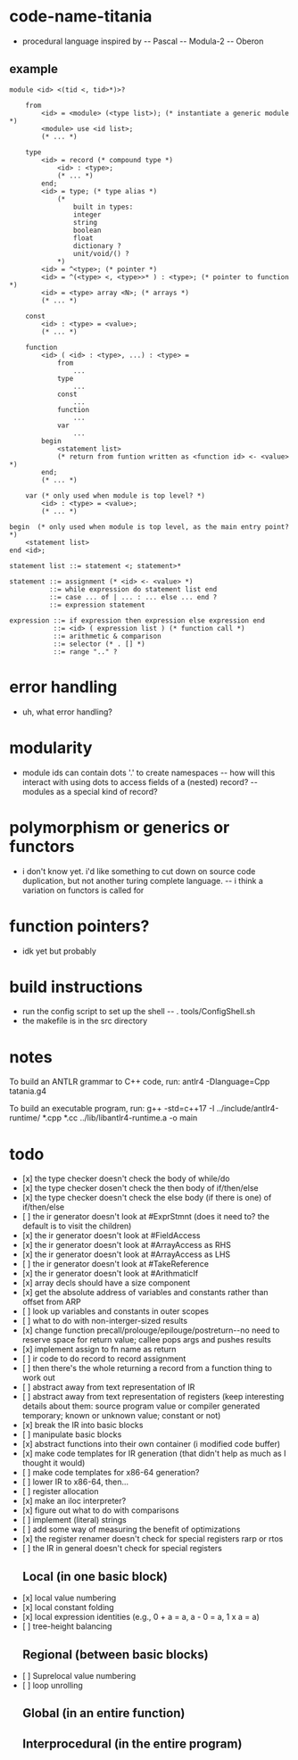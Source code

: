 # code-name-titania
- procedural language inspired by 
    -- Pascal
    -- Modula-2
    -- Oberon

## example

    module <id> <(tid <, tid>*)>?
        
        from 
            <id> = <module> (<type list>); (* instantiate a generic module *)
            <module> use <id list>;
            (* ... *)

        type
            <id> = record (* compound type *)
                <id> : <type>;
                (* ... *)
            end;
            <id> = type; (* type alias *)
                (* 
                    built in types:
                    integer
                    string
                    boolean
                    float
                    dictionary ?
                    unit/void/() ?
                *)
            <id> = ^<type>; (* pointer *)
            <id> = ^(<type> <, <type>>* ) : <type>; (* pointer to function *)
            <id> = <type> array <N>; (* arrays *)
            (* ... *)
    
        const
            <id> : <type> = <value>;
            (* ... *)
    
        function
            <id> ( <id> : <type>, ...) : <type> =
                from
                    ...
                type
                    ...
                const
                    ...
                function
                    ...
                var
                    ...
            begin
                <statement list>
                (* return from funtion written as <function id> <- <value> *)
            end;
            (* ... *)
    
        var (* only used when module is top level? *)
            <id> : <type> = <value>;
            (* ... *)
    
    begin  (* only used when module is top level, as the main entry point? *)
        <statement list>
    end <id>;

    statement list ::= statement <; statement>*

    statement ::= assignment (* <id> <- <value> *)
              ::= while expression do statement list end
              ::= case ... of | ... : ... else ... end ?
              ::= expression statement

    expression ::= if expression then expression else expression end
               ::= <id> ( expression list ) (* function call *)
               ::= arithmetic & comparison
               ::= selector (* . [] *) 
               ::= range ".." ?

# error handling
- uh, what error handling?

# modularity
- module ids can contain dots '.' to create namespaces
-- how will this interact with using dots to access fields of a (nested) record?
-- modules as a special kind of record?

# polymorphism or generics or functors
- i don't know yet.  i'd like something to cut down on source code duplication, but not
another turing complete language.
-- i think a variation on functors is called for

# function pointers?
- idk yet but probably

# build instructions
- run the config script to set up the shell
-- . tools/ConfigShell.sh
- the makefile is in the src directory

# notes
To build an ANTLR grammar to C++ code, run:
   antlr4 -Dlanguage=Cpp tatania.g4

To build an executable program, run:
    g++ -std=c++17 -I ../include/antlr4-runtime/ \*.cpp \*.cc ../lib/libantlr4-runtime.a -o main

# todo
-    [x] the type checker doesn't check the body of while/do
-    [x] the type checker dosen't check the then body of if/then/else
-    [x] the type checker doesn't check the else body (if there is one) of if/then/else
-    [ ] the ir generator doesn't look at #ExprStmnt (does it need to? the default is to visit the children)
-    [x] the ir generator doesn't look at #FieldAccess
-    [x] the ir generator doesn't look at #ArrayAccess as RHS
-    [x] the ir generator doesn't look at #ArrayAccess as LHS
-    [ ] the ir generator doesn't look at #TakeReference
-    [x] the ir generator doesn't look at #ArithmaticIf
-    [x] array decls should have a size component
-    [x] get the absolute address of variables and constants rather than offset from ARP
-    [ ] look up variables and constants in outer scopes
-    [ ] what to do with non-interger-sized results
-    [x] change function precall/prolouge/epilouge/postreturn--no need to reserve space
        for return value; callee pops args and pushes results
-    [x] implement assign to fn name as return
-    [ ] ir code to do record to record assignment
-    [ ] then there's the whole returning a record from a function thing to work out
-    [ ] abstract away from text representation of IR
-    [ ] abstract away from text representation of registers (keep interesting details about
        them: source program value or compiler generated temporary; known or unknown value;
        constant or not)
-    [x] break the IR into basic blocks
-    [ ] manipulate basic blocks
-    [x] abstract functions into their own container (i modified code buffer)
-    [x] make code templates for IR generation (that didn't help as much as I thought it would)
-    [ ] make code templates for x86-64 generation?
-    [ ] lower IR to x86-64, then...
-    [ ] register allocation
-    [x] make an iloc interpreter?
-    [x] figure out what to do with comparisons
-    [ ] implement (literal) strings
-    [ ] add some way of measuring the benefit of optimizations
-    [x] the register renamer doesn't check for special registers rarp or rtos
-    [ ] the IR in general doesn't check for special registers
     ## Local (in one basic block)
-    [x] local value numbering
-    [x] local constant folding
-    [x] local expression identities (e.g., 0 + a = a, a - 0 = a, 1 x a = a)
-    [ ] tree-height balancing
     ## Regional (between basic blocks)
-    [ ] Suprelocal value numbering
-    [ ] loop unrolling
     ## Global (in an entire function)
     ## Interprocedural (in the entire program)
